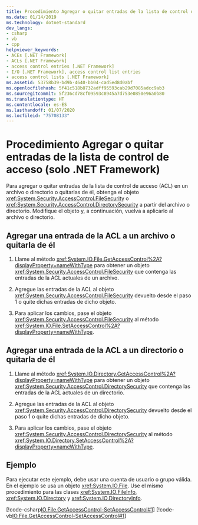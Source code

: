 ```yaml
---
title: Procedimiento Agregar o quitar entradas de la lista de control de acceso (solo .NET Framework)
ms.date: 01/14/2019
ms.technology: dotnet-standard
dev_langs:
- csharp
- vb
- cpp
helpviewer_keywords:
- ACEs [.NET Framework]
- ACLs [.NET Framework]
- access control entries [.NET Framework]
- I/O [.NET Framework], access control list entries
- access control lists [.NET Framework]
ms.assetid: 53758b39-bd9b-4640-bb04-cad5ed8d0abf
ms.openlocfilehash: 5f41c518b8732adff95593cab29d7085adcc9ab3
ms.sourcegitcommit: 5f236cd78cf09593c8945a7d753e0850e96a0b80
ms.translationtype: HT
ms.contentlocale: es-ES
ms.lasthandoff: 01/07/2020
ms.locfileid: "75708133"
---
```

# <a name="how-to-add-or-remove-access-control-list-entries-net-framework-only"></a>Procedimiento Agregar o quitar entradas de la lista de control de acceso (solo .NET Framework)
Para agregar o quitar entradas de la lista de control de acceso (ACL) en un archivo o directorio o quitarlas de él, obtenga el objeto <xref:System.Security.AccessControl.FileSecurity> o <xref:System.Security.AccessControl.DirectorySecurity> a partir del archivo o directorio. Modifique el objeto y, a continuación, vuelva a aplicarlo al archivo o directorio.  
  
## <a name="add-or-remove-an-acl-entry-from-a-file"></a>Agregar una entrada de la ACL a un archivo o quitarla de él  
  
1. Llame al método <xref:System.IO.File.GetAccessControl%2A?displayProperty=nameWithType> para obtener un objeto <xref:System.Security.AccessControl.FileSecurity> que contenga las entradas de la ACL actuales de un archivo.  
  
2. Agregue las entradas de la ACL al objeto <xref:System.Security.AccessControl.FileSecurity> devuelto desde el paso 1 o quite dichas entradas de dicho objeto.  
  
3. Para aplicar los cambios, pase el objeto <xref:System.Security.AccessControl.FileSecurity> al método <xref:System.IO.File.SetAccessControl%2A?displayProperty=nameWithType>.  
  
## <a name="add-or-remove-an-acl-entry-from-a-directory"></a>Agregar una entrada de la ACL a un directorio o quitarla de él  
  
1. Llame al método <xref:System.IO.Directory.GetAccessControl%2A?displayProperty=nameWithType> para obtener un objeto <xref:System.Security.AccessControl.DirectorySecurity> que contenga las entradas de la ACL actuales de un directorio.  
  
2. Agregue las entradas de la ACL al objeto <xref:System.Security.AccessControl.DirectorySecurity> devuelto desde el paso 1 o quite dichas entradas de dicho objeto.  
  
3. Para aplicar los cambios, pase el objeto <xref:System.Security.AccessControl.DirectorySecurity> al método <xref:System.IO.Directory.SetAccessControl%2A?displayProperty=nameWithType>.  
  
## <a name="example"></a>Ejemplo  
 Para ejecutar este ejemplo, debe usar una cuenta de usuario o grupo válida. En el ejemplo se usa un objeto <xref:System.IO.File>. Use el mismo procedimiento para las clases <xref:System.IO.FileInfo>, <xref:System.IO.Directory> y <xref:System.IO.DirectoryInfo>.

 [!code-csharp[IO.File.GetAccessControl-SetAccessControl#1](../../../samples/snippets/csharp/VS_Snippets_CLR/IO.File.GetAccessControl-SetAccessControl/CS/sample.cs#1)]
 [!code-vb[IO.File.GetAccessControl-SetAccessControl#1](../../../samples/snippets/visualbasic/VS_Snippets_CLR/IO.File.GetAccessControl-SetAccessControl/VB/sample.vb#1)]  
